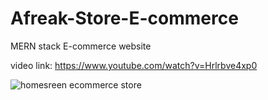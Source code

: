 # Afreak-Store-E-commerce
MERN stack E-commerce website

video link: https://www.youtube.com/watch?v=Hrlrbve4xp0

![homesreen ecommerce store](https://user-images.githubusercontent.com/81603864/152687417-c568f2a1-343d-409a-a41b-de27cb22c5a7.png)
